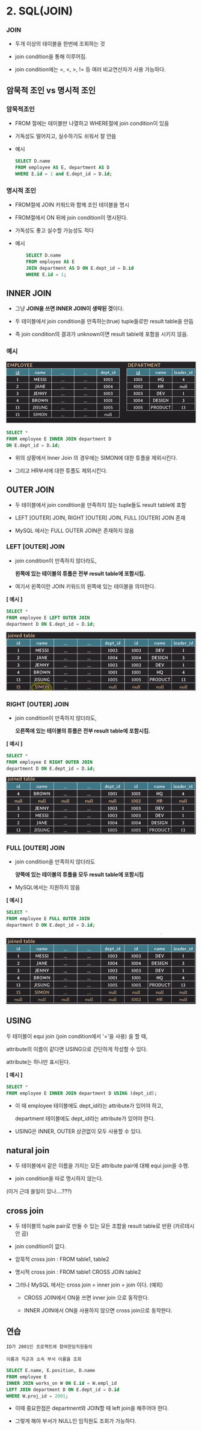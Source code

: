 # 2. SQL(JOIN)

### JOIN

- 두개 이상의 테이블을 한번에 조회하는 것

- join condition을 통해 이루어짐.

- join condition에는 =, <, >, != 등 여러 비교연산자가 사용 가능하다.

## 암묵적 조인 vs 명시적 조인 

### 암묵적조인

- FROM 절에는 테이블만 나열하고 WHERE절에 join condition이 있음

- 가독성도 떨어지고, 실수하기도 쉬워서 잘 안씀

- 예시

    ```SQL
    SELECT D.name
    FROM employee AS E, department AS D
    WHERE E.id = 1 and E.dept_id = D.id;
    ```

### 명시적 조인

- FROM절에 JOIN 키워드와 함께 조인 테이블을 명시

- FROM절에서 ON 뒤에 join condition이 명시된다.

- 가독성도 좋고 실수할 가능성도 적다

- 예시
    ```SQL
        SELECT D.name
        FROM employee AS E 
        JOIN department AS D ON E.dept_id = D.id
        WHERE E.id = 1;
    ```


## INNER JOIN

- 그냥 **JOIN을 쓰면 INNER JOIN이 생략된 것**이다.

- 두 테이블에서 join condition을 만족하는(true) tuple들로만 result table을 만듬

- 즉 join condition의 결과가 unknown이면 result table에 포함을 시키지 않음.

### 예시

![alt text](image-9.png)

```SQL
SELECT *
FROM employee E INNER JOIN department D
ON E.dept_id = D.id;
```

- 위의 상황에서 Inner Join 의 경우에는 SIMON에 대한 튜플을 제외시킨다.

- 그리고 HR부서에 대한 튜플도 제외시킨다.

## OUTER JOIN

- 두 테이블에서 join condition을 만족하지 않는 tuple들도 result table에 포함

- LEFT [OUTER] JOIN, RIGHT [OUTER] JOIN, FULL [OUTER] JOIN 존재

- MySQL 에서는 FULL OUTER JOIN은 존재하지 않음

### LEFT [OUTER] JOIN

- join condition이 만족하지 않더라도, 

  **왼쪽에 있는 테이블의 튜플은 전부 result table에 포함시킴.**

- 여기서 왼쪽이란 JOIN 키워드의 왼쪽에 있는 테이블을 의미한다.

**[ 예시 ]**

```SQL
SELECT *
FROM employee E LEFT OUTER JOIN 
department D ON E.dept_id = D.id;
```

![alt text](image-10.png)

### RIGHT [OUTER] JOIN

- join condition이 만족하지 않더라도, 

  **오른쪽에 있는 테이블의 튜플은 전부 result table에 포함시킴.**

**[ 예시 ]**

```SQL
SELECT *
FROM employee E RIGHT OUTER JOIN 
department D ON E.dept_id = D.id;
```

![alt text](image-11.png)

### FULL [OUTER] JOIN

- join condition을 만족하지 않더라도

  **양쪽에 있는 테이블의 튜플을 모두 result table에 포함시킴**

- MySQL에서는 지원하지 않음

**[ 예시 ]**

```SQL
SELECT *
FROM employee E FULL OUTER JOIN
department D ON E.dept_id = D.id;
```

![alt text](image-12.png)

## USING

두 테이블이 equi join (join condition에서 '='을 사용) 을 할 때, 

attribute의 이름이 같다면 USING으로 간단하게 작성할 수 있다. 

attribute는 하나만 표시된다.

**[ 예시 ]**

```SQL
SELECT *
FROM employee E INNER JOIN department D USING (dept_id);
```

- 이 때 employee 테이블에도 dept_id라는 attribute가 있어야 하고,

  department 테이블에도 dept_id라는 attribute가 있어야 한다.

- USING은 INNER, OUTER 상관없이 모두 사용할 수 있다.

## natural join

- 두 테이블에서 같은 이름을 가지는 모든 attribute pair에 대해 equi join을 수행.

- join condition을 따로 명시하지 않는다.

(이거 근데 쓸일이 있나....???)

## cross join

- 두 테이블의 tuple pair로 만들 수 있는 모든 조합을 result table로 반환 (카르테시안 곱)

- join condition이 없다.

- 암묵적 cross join : FROM table1, table2

- 명시적 cross join : FROM table1 CROSS JOIN table2

- 그러나 MySQL 에서는 cross join = inner join = join 이다. (예외)

    - CROSS JOIN에서 ON을 쓰면 inner join 으로 동작한다.

    - INNER JOIN에서 ON을 사용하지 않으면 cross join으로 동작한다.



## 연습
```
ID가 2001인 프로젝트에 참여한임직원들의

이름과 직군과 소속 부서 이름을 조회
```

```SQL
SELECT E.name, E.position, D.name
FROM employee E
INNER JOIN works_on W ON E.id = W.empl_id
LEFT JOIN department D ON E.dept_id = D.id
WHERE W.proj_id = 2001;
```

- 이때 중요한점은 department와 JOIN할 때 left join을 해주어야 한다.

- 그렇게 해야 부서가 NULL인 임직원도 조회가 가능하다.